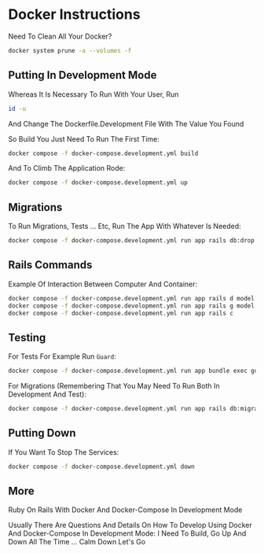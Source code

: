 # Docker Instructions

Need To Clean All Your Docker?

```bash
docker system prune -a --volumes -f
```

## Putting In Development Mode

Whereas It Is Necessary To Run With Your User, Run

```bash
id -u
```

And Change The Dockerfile.Development File With The Value You Found

So Build You Just Need To Run The First Time:

```bash
docker compose -f docker-compose.development.yml build
```

And To Climb The Application Rode:

```bash
docker compose -f docker-compose.development.yml up
```

## Migrations

To Run Migrations, Tests ... Etc, Run The App With Whatever Is Needed:

```bash
docker compose -f docker-compose.development.yml run app rails db:drop db:create db:migrate
```

## Rails Commands

Example Of Interaction Between Computer And Container:

```bash
docker compose -f docker-compose.development.yml run app rails d model comment
docker compose -f docker-compose.development.yml run app rails g model comment post:references comment:text
docker compose -f docker-compose.development.yml run app rails c
```

## Testing

For Tests For Example Run `Guard`:

```bash
docker compose -f docker-compose.development.yml run app bundle exec guard
```

For Migrations (Remembering That You May Need To Run Both In Development And Test):

```bash
docker compose -f docker-compose.development.yml run app rails db:migrate
```

## Putting Down

If You Want To Stop The Services:

```bash
docker compose -f docker-compose.development.yml down
```

## More

Ruby On Rails With Docker And Docker-Compose In Development Mode

Usually There Are Questions And Details On How To Develop Using Docker And Docker-Compose In Development Mode: I Need To Build, Go Up And Down All The Time ... Calm Down Let's Go
